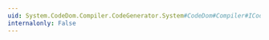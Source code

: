```yaml
---
uid: System.CodeDom.Compiler.CodeGenerator.System#CodeDom#Compiler#ICodeGenerator#GenerateCodeFromType(System.CodeDom.CodeTypeDeclaration,System.IO.TextWriter,System.CodeDom.Compiler.CodeGeneratorOptions)
internalonly: False
---
```

